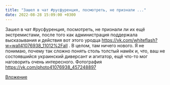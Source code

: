 ```yaml
---
title: "Зашел в чат #русфуренция, посмотреть, не признали ..."
date: 2022-08-28 15:09:00 +0300
---
```


Зашел в чат #русфуренция, посмотреть, не признали ли их ещё экстремистами, после того как администрация поддержала высказывания и действия вот этого уродца https://vk.com/whiteflash?w=wall41076938_11012%2Fall . В целом, там ничего нового.
Я не понимаю, почему так сложно понять столь толстый намёк и, что, ваш не состоявшийся украинский диверсант и агитатор, ещё что-то мог наговорить очень интересного.
Фотография
https://vk.com/photo41076938_457248897

[Вложение](https://vk.com/photo41076938_457248897)
